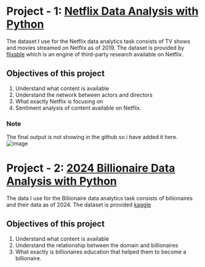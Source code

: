 # Project - 1: [Netflix Data Analysis with Python](https://github.com/fazilshammi/Fazil-s-Portfolio/blob/3c6865ddd422d6a2b243af241f25e30567dad65c/Netflix_Project.ipynb)

The dataset I use for the Netflix data analytics task consists of TV shows and movies streamed on Netflix as of 2019.
The dataset is provided by [flixable](https://flixable.com/) which is an engine of third-party research available on Netflix.

## Objectives of this project
<ol>
  <li>Understand what content is available</li>
  <li>Understand the network between actors and directors</li>
  <li>What exactly Netflix is focusing on</li>
  <li>Sentiment analysis of content available on Netflix.</li>
</ol>

### Note
The final output is not showing in the github so i have added it here. ![image](https://github.com/user-attachments/assets/0045a995-80ff-4036-9ed8-a5b1b0312c72)


# Project - 2: [2024 Billionaire Data Analysis with Python](https://github.com/fazilshammi/Fazil-s-Portfolio/blob/8d006395764cf6fa8fdcee27fc3f0f2a85cb9d15/Billionaire.ipynb)

The data I use for the Biliionaire data analytics task consists of biliionaires and their data as of 2024.
The dataset is provided [kaggle](https://www.kaggle.com/datasets/vincentcampanaro/forbes-worlds-billionaires-list-2024?resource=download)

## Objectives of this project
<ol>
  <li>Understand what content is available</li>
  <li>Understand the relationship between the domain and billionaires</li>
  <li>What exactly is billionaires education that helped them to become a billionaire.</li> 
</ol>
